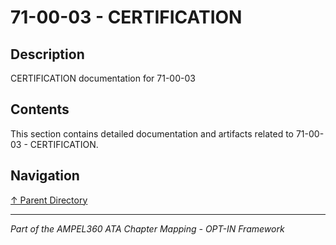# 71-00-03 - CERTIFICATION

## Description

CERTIFICATION documentation for 71-00-03

## Contents

This section contains detailed documentation and artifacts related to 71-00-03 - CERTIFICATION.

## Navigation

[↑ Parent Directory](../README.md)

---

*Part of the AMPEL360 ATA Chapter Mapping - OPT-IN Framework*
